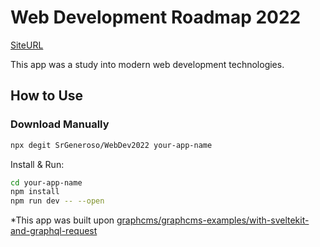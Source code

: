 # Web Development Roadmap 2022

[SiteURL](https://webdev2022.netlify.app/)

This app was a study into modern web development technologies.

## How to Use

### Download Manually

```bash
npx degit SrGeneroso/WebDev2022 your-app-name
```

Install & Run:

```bash
cd your-app-name
npm install
npm run dev -- --open
```

*This app was built upon [graphcms/graphcms-examples/with-sveltekit-and-graphql-request](https://github.com/GraphCMS/graphcms-examples/tree/master/with-sveltekit-and-graphql-request)